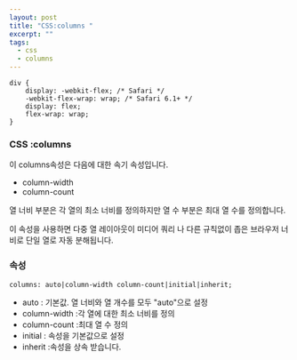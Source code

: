 ```yaml
---
layout: post
title: "CSS:columns "
excerpt: ""
tags: 
  - css
  - columns
---
```


```
div {
    display: -webkit-flex; /* Safari */
    -webkit-flex-wrap: wrap; /* Safari 6.1+ */
    display: flex;   
    flex-wrap: wrap;
}
```
### CSS :columns

이 columns속성은 다음에 대한 속기 속성입니다.

+ column-width
+ column-count

열 너비 부분은 각 열의 최소 너비를 정의하지만 열 수 부분은 최대 열 수를 정의합니다.

이 속성을 사용하면 다중 열 레이아웃이 미디어 쿼리 나 다른 규칙없이 좁은 브라우저 너비로 단일 열로 자동 분해됩니다.

### 속성
`columns: auto|column-width column-count|initial|inherit;`

+ auto : 기본값. 열 너비와 열 개수를 모두 "auto"으로 설정
+ column-width :각 열에 대한 최소 너비를 정의
+ column-count :최대 열 수 정의
+ initial :	 속성을 기본값으로 설정
+ inherit :속성을 상속 받습니다.
